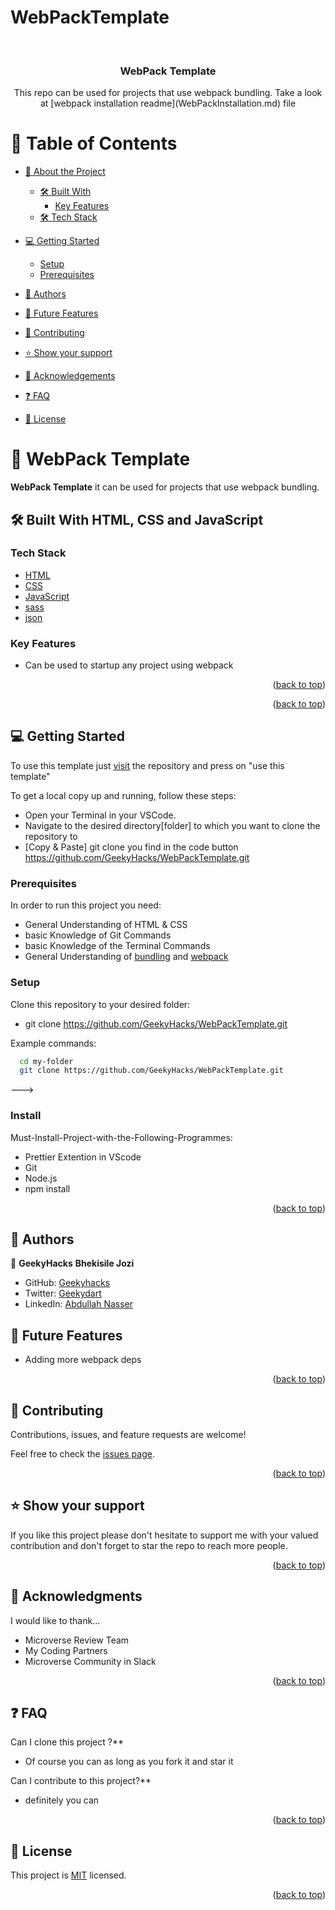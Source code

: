 # WebPackTemplate

<a name="readme-top"></a>

<div align="center">

  <br/>

  <h3><b>WebPack Template</b></h3>
  <p>This repo can be used for projects that use webpack bundling. Take a look at [webpack installation readme](WebPackInstallation.md) file</p>

</div>

# 📗 Table of Contents

- [📖 About the Project](#about-project)

  - [🛠 Built With](#built-with)
    - [Key Features](#key-features)
  - [🛠 Tech Stack](#tech-stack)

- [💻 Getting Started](#getting-started)
  - [Setup](#setup)
  - [Prerequisites](#prerequisites)
- [👥 Authors](#authors)
- [🔭 Future Features](#future-features)
- [🤝 Contributing](#contributing)
- [⭐️ Show your support](#support)
- [🙏 Acknowledgements](#acknowledgements)
- [❓ FAQ](#faq)
- [📝 License](#license)

# 📖 WebPack Template <a name="about-project"></a>

**WebPack Template**
it can be used for projects that use webpack bundling.

## 🛠 Built With <a name="built-with">HTML, CSS and JavaScript</a>

### Tech Stack <a name="tech-stack"></a>

  <ul>
    <li><a href="https://developer.mozilla.org/ru/docs/Web/HTML">HTML</a></li>
    <li><a href="https://developer.mozilla.org/ru/docs/Web/CSS">CSS</a></li>
    <li><a href="https://developer.mozilla.org/ru/docs/Web/JavaScript">JavaScript</a></li>
    <li><a href="https://sass-lang.com/">sass</a></li>
    <li><a href="https://www.json.org/json-en.html">json</a></li>
  </ul>

### Key Features <a name="key-features">

</a>

- Can be used to startup any project using webpack

<p align="right">(<a href="#readme-top">back to top</a>)</p>

<p align="right">(<a href="#readme-top">back to top</a>)</p>

## 💻 Getting Started <a name="getting-started"></a>
To use this template just [visit](https://github.com/GeekyHacks/WebPackTemplate) 
the repository and press on "use this template"

To get a local copy up and running, follow these steps:

- Open your Terminal in your VSCode.
- Navigate to the desired directory[folder] to which you want to clone the repository to
- [Copy & Paste] git clone you find in the code button https://github.com/GeekyHacks/WebPackTemplate.git

### Prerequisites

In order to run this project you need:

- General Understanding of HTML & CSS
- basic Knowledge of Git Commands
- basic Knowledge of the Terminal Commands
- General Understanding of [bundling](https://youtu.be/5IG4UmULyoA) and [webpack](https://youtu.be/IZGNcSuwBZs)

### Setup

Clone this repository to your desired folder:

- git clone https://github.com/GeekyHacks/WebPackTemplate.git

Example commands:

```sh
  cd my-folder
  git clone https://github.com/GeekyHacks/WebPackTemplate.git

```

--->

### Install

Must-Install-Project-with-the-Following-Programmes:

- Prettier Extention in VScode
- Git
- Node.js
- npm install

<p align="right">(<a href="#readme-top">back to top</a>)</p>

## 👥 Authors <a name="authors"></a>

👤 **GeekyHacks**
**Bhekisile Jozi**

- GitHub: [Geekyhacks](https://github.com/GeekyHacks)
- Twitter: [Geekydart](https://twitter.com/GeekyDart)
- LinkedIn: [Abdullah Nasser](https://www.linkedin.com/in/abdullah-nasser-711625268/)

## 🔭 Future Features <a name="future-features"></a>

- Adding more webpack deps


<p align="right">(<a href="#readme-top">back to top</a>)</p>

## 🤝 Contributing <a name="contributing"></a>

Contributions, issues, and feature requests are welcome!

Feel free to check the [issues page](https://github.com/GeekyHacks/WebPackTemplate/issues).

<p align="right">(<a href="#readme-top">back to top</a>)</p>

## ⭐️ Show your support <a name="support"></a>

If you like this project please don't hesitate to support me with your valued contribution and don't forget to star the repo to reach more
people.

<p align="right">(<a href="#readme-top">back to top</a>)</p>

## 🙏 Acknowledgments <a name="acknowledgements"></a>

I would like to thank...

- Microverse Review Team
- My Coding Partners
- Microverse Community in Slack

<p align="right">(<a href="#readme-top">back to top</a>)</p>

## ❓ FAQ <a name="faq"></a>

Can I clone this project ?\*\*

- Of course you can as long as you fork it and star it

Can I contribute to this project?\*\*

- definitely you can

<p align="right">(<a href="#readme-top">back to top</a>)</p>

## 📝 License <a name="license"></a>

This project is [MIT](LICENSE) licensed.

<p align="right">(<a href="#readme-top">back to top</a>)</p>
